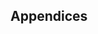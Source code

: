 <!-- Bitte Unterkapitel mit ### fortführen damit das Dokument nach dem Merge dann bereits sauber gegliedert ist -->
## Appendices